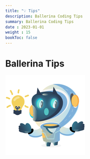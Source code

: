 ```yaml
---
title: "💡 Tips"
description: Ballerina Coding Tips
summary: Ballerina Coding Tips
date : 2023-01-01
weight : 15
bookToc: false
---
```


# Ballerina Tips

<div class="mascot">
  <img src="/images/mascot/idea.png" alt="mascot with tips" />
</div>


